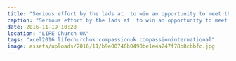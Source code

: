 ```yaml
---
title: "Serious effort by the lads at  to win an opportunity to meet their sponsored @compassionuk child"
caption: "Serious effort by the lads at  to win an opportunity to meet their sponsored @compassionuk child"
date: 2016-11-19 10:28
location: "LIFE Church UK"
tags: "xcel2016 lifechurchuk compassionuk compassioninternational"
image: assets/uploads/2016/11/b9e00746b0490be1e4a247f78b8cbbfc.jpg
---
```

